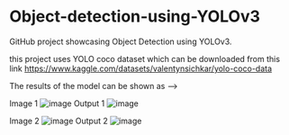 # Object-detection-using-YOLOv3
GitHub project showcasing Object Detection using YOLOv3.

this project uses YOLO coco dataset which can be downloaded from this link 
https://www.kaggle.com/datasets/valentynsichkar/yolo-coco-data

The results of the model can be shown as -->

Image 1
![image](https://github.com/comdershashank/Object-detection-using-YOLOv3/assets/105141896/f216be9f-a63e-4ccf-8301-f5107d67c0f9)
Output 1
![image](https://github.com/comdershashank/Object-detection-using-YOLOv3/assets/105141896/7f692dac-570d-44d8-beb6-f59c966a0c51)

Image 2
![image](https://github.com/comdershashank/Object-detection-using-YOLOv3/assets/105141896/57f2e218-4a60-4ae5-a5fa-39c34a2ad98c)
Output 2
![image](https://github.com/comdershashank/Object-detection-using-YOLOv3/assets/105141896/45fdef47-6f0a-4eb0-a4a2-00fc69e01f86)



